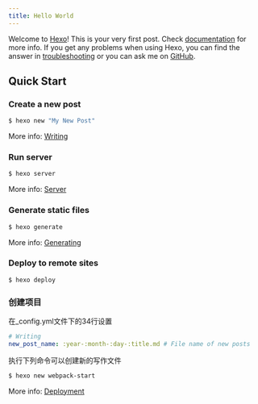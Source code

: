 ```yaml
---
title: Hello World
---
```

Welcome to [Hexo](https://hexo.io/)! This is your very first post. Check [documentation](https://hexo.io/docs/) for more info. If you get any problems when using Hexo, you can find the answer in [troubleshooting](https://hexo.io/docs/troubleshooting.html) or you can ask me on [GitHub](https://github.com/hexojs/hexo/issues).

## Quick Start

### Create a new post

``` bash
$ hexo new "My New Post"
```

More info: [Writing](https://hexo.io/docs/writing.html)

### Run server

``` bash
$ hexo server
```

More info: [Server](https://hexo.io/docs/server.html)

### Generate static files

``` bash
$ hexo generate
```

More info: [Generating](https://hexo.io/docs/generating.html)

### Deploy to remote sites

``` bash
$ hexo deploy
```

### 创建项目

在_config.yml文件下的34行设置

``` yml
# Writing
new_post_name: :year-:month-:day-:title.md # File name of new posts
```

执行下列命令可以创建新的写作文件

``` bash
$ hexo new webpack-start

```

More info: [Deployment](https://hexo.io/docs/one-command-deployment.html)
